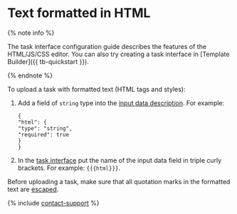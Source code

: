 # Text formatted in HTML

{% note info %}

The task interface configuration guide describes the features of the HTML/JS/CSS editor. You can also try creating a task interface in [Template Builder]({{ tb-quickstart }}).

{% endnote %}


To upload a task with formatted text (HTML tags and styles):

1. Add a field of `string` type into the [input data description](../incoming.md). For example:

    ```no-highlight
    {
    "html": {
    "type": "string",
    "required": true
    }
    }
    ```

1. In the [task interface](../spec.md) put the name of the input data field in triple curly brackets. For example: `{{{html}}}`.


Before uploading a task, make sure that all quotation marks in the formatted text are [escaped](../pool_csv.md#string).

{% include [contact-support](../../_includes/contact-support-help.md) %}